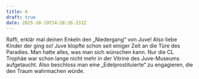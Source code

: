```yaml
---
title: A
draft: true
date: 2025-10-19T14:28:26.231Z
---
```

Raffi, erklär mal deinen Enkeln den „Niedergang“ von Juve! Also liebe Kinder der ging so! Juve klopfte schon seit einiger Zeit an die Türe des Paradies. Man hatte alles, was man sich wünschen kann. Nur die CL Trophäe war schon lange nicht mehr in der Vitrine des Juve-Museums aufgetaucht. Also beschloss man eine „Edelprostituierte“ zu engagieren, die den Traum wahrmachen würde.
